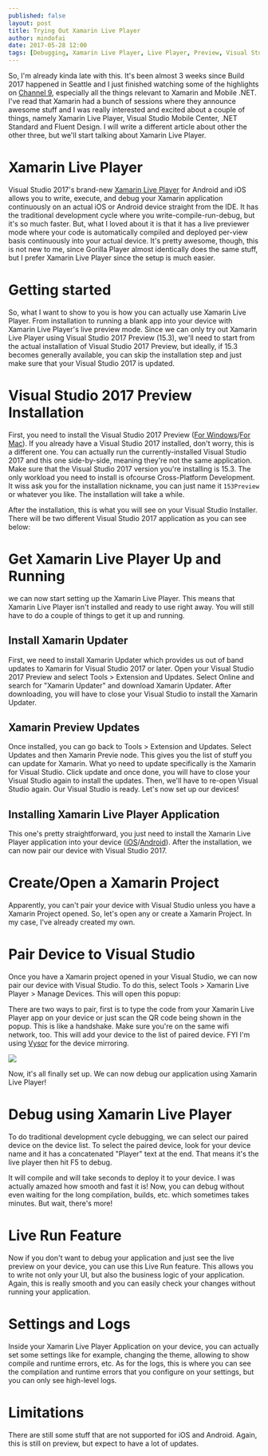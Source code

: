 ```yaml
---
published: false
layout: post
title: Trying Out Xamarin Live Player
author: mindofai
date: 2017-05-28 12:00
tags: [Debugging, Xamarin Live Player, Live Player, Preview, Visual Studio, Mobile, iOS, Android, Xamarin, Xamarin. Forms]
---
```


So, I'm already kinda late with this. It's been almost 3 weeks since Build 2017 happened in Seattle and I just finished watching some of the highlights on [Channel 9](https://channel9.msdn.com/Events/Build/2017), especially all the things relevant to Xamarin and Mobile .NET. I've read that Xamarin had a bunch of sessions where they announce awesome stuff and I was really interested and excited about a couple of things, namely Xamarin Live Player, Visual Studio Mobile Center, .NET Standard and Fluent Design. I will write a different article about other the other three, but we'll start talking about Xamarin Live Player.

# Xamarin Live Player

Visual Studio 2017's brand-new [Xamarin Live Player](https://www.xamarin.com/live?utm_medium=Blog&utm_source=Xamarin_blog_5_11_MI&utm_campaign=msbuild_2017) for Android and iOS allows you to write, execute, and debug your Xamarin application continuously on an actual iOS or Android device straight from the IDE. It has the traditional development cycle where you write-compile-run-debug, but it's so much faster. But, what I loved about it is that it has a live previewer mode where your code is automatically compiled and deployed per-view basis continuously into your actual device. It's pretty awesome, though, this is not new to me, since Gorilla Player almost identically does the same stuff, but I prefer Xamarin Live Player since the setup is much easier.

# Getting started

So, what I want to show to you is how you can actually use Xamarin Live Player. From installation to running a blank app into your device with Xamarin Live Player's live preview mode. Since we can only try out Xamarin Live Player using Visual Studio 2017 Preview (15.3), we'll need to start from the actual installation of Visual Studio 2017 Preview, but ideally, if 15.3 becomes generally available, you can skip the installation step and just make sure that your Visual Studio 2017 is updated.

# Visual Studio 2017 Preview Installation

First, you need to install the Visual Studio 2017 Preview ([For Windows](https://www.visualstudio.com/en-us/news/releasenotes/vs2017-preview-relnotes)/[For Mac](https://developer.xamarin.com/recipes/cross-platform/ide/change_updates_channel/#xamarinstudio)). If you already have a Visual Studio 2017 installed, don't worry, this is a different one. You can actually run the currently-installed Visual Studio 2017 and this one side-by-side, meaning they're not the same application. Make sure that the Visual Studio 2017 version you're installing is 15.3. The only workload you need to install is ofcourse Cross-Platform Development. It wiss ask you for the installation nickname, you can just name it `153Preview` or whatever you like. The installation will take a while.

After the installation, this is what you will see on your Visual Studio Installer. There will be two different Visual Studio 2017 application as you can see below:

# Get Xamarin Live Player Up and Running

 we can now start setting up the Xamarin Live Player. This means that Xamarin Live Player isn't installed and ready to use right away. You will still have to do a couple of things to get it up and running.

## Install Xamarin Updater

First, we need to install Xamarin Updater which provides us out of band updates to Xamarin for Visual Studio 2017 or later. Open your Visual Studio 2017 Preview and select Tools > Extension and Updates. Select Online and search for "Xamarin Updater" and download Xamarin Updater. After downloading, you will have to close your Visual Studio to install the Xamarin Updater.

## Xamarin Preview Updates

Once installed, you can go back to Tools > Extension and Updates. Select Updates and then Xamarin Previe node. This gives you the list of stuff you can update for Xamarin. What yo need to update specifically is the Xamarin for Visual Studio. Click update and once done, you will have to close your Visual Studio again to install the updates. Then, we'll have to re-open Visual Studio again. Our Visual Studio is ready. Let's now set up our devices!

## Installing Xamarin Live Player Application

This one's pretty straightforward, you just need to install the Xamarin Live Player application into your device ([iOS](https://itunes.apple.com/us/app/xamarin-live-player/id1228841832?ls=1&mt=8)/[Android](https://play.google.com/store/apps/details?id=com.xamarin.live)). After the installation, we can now pair our device with Visual Studio 2017.

# Create/Open a Xamarin Project

Apparently, you can't pair your device with Visual Studio unless you have a Xamarin Project opened. So, let's open any or create a Xamarin Project. In my case, I've already created my own.

# Pair Device to Visual Studio
Once you have a Xamarin project opened in your Visual Studio, we can now pair our device with Visual Studio. To do this, select Tools > Xamarin Live Player > Manage Devices. This will open this popup:

There are two ways to pair, first is to type the code from your Xamarin Live Player app on your device or just scan the QR code being shown in the popup. This is like a handshake. Make sure you're on the same wifi network, too. This will add your device to the list of paired device. FYI I'm using [Vysor](https://www.vysor.io/) for the device mirroring.


<img src="http://gph.is/2r1iNQrg"/>

Now, it's all finally set up. We can now debug our application using Xamarin Live Player!

# Debug using Xamarin Live Player 

To do traditional development cycle debugging, we can select our paired device on the device list. To select the paired device, look for your device name and it has a concatenated "Player" text at the end. That means it's the live player then hit F5 to debug.

It will compile and will take seconds to deploy it to your device. I was actually amazed how smooth and fast it is! Now, you can debug without even waiting for the long compilation, builds, etc. which sometimes takes minutes. But wait, there's more!

# Live Run Feature

Now if you don't want to debug your application and just see the live preview on your device, you can use this Live Run feature. This allows you to write not only your UI, but also the business logic of your application. Again, this is really smooth and you can easily check your changes without running your application.

# Settings and Logs

Inside your Xamarin Live Player Application on your device, you can actually set some settings like for example, changing the theme, allowing to show compile and runtime errors, etc. As for the logs, this is where you can see the compilation and runtime errors that you configure on your settings, but you can only see high-level logs.

# Limitations

There are still some stuff that are not supported for iOS and Android. Again, this is still on preview, but expect to have a lot of updates.

